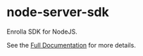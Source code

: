 # node-server-sdk

Enrolla SDK for NodeJS.

See the [Full Documentation](https://docs.enrolla.io) for more details.

